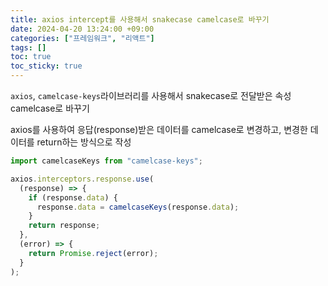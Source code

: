 ```yaml
---
title: axios intercept를 사용해서 snakecase camelcase로 바꾸기
date: 2024-04-20 13:24:00 +09:00
categories: ["프레임워크", "리액트"]
tags: []
toc: true
toc_sticky: true
---
```


`axios`, `camelcase-keys`라이브러리를 사용해서 snakecase로 전달받은 속성 camelcase로 바꾸기

axios를 사용하여 응답(response)받은 데이터를 camelcase로 변경하고, 변경한 데이터를 return하는 방식으로 작성

```js
import camelcaseKeys from "camelcase-keys";

axios.interceptors.response.use(
  (response) => {
    if (response.data) {
      response.data = camelcaseKeys(response.data);
    }
    return response;
  },
  (error) => {
    return Promise.reject(error);
  }
);
```

